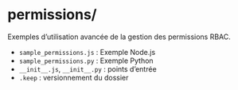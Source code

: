 # permissions/

Exemples d’utilisation avancée de la gestion des permissions RBAC.

- `sample_permissions.js` : Exemple Node.js
- `sample_permissions.py` : Exemple Python
- `__init__.js`, `__init__.py` : points d’entrée
- `.keep` : versionnement du dossier

